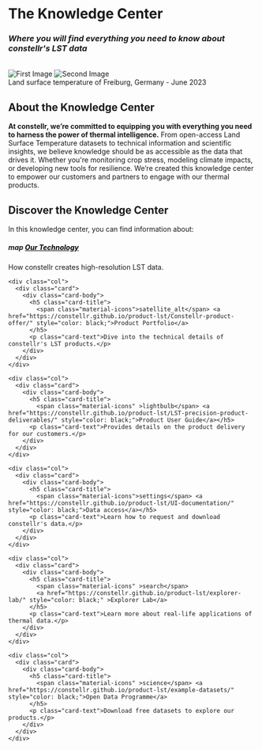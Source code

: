 <!DOCTYPE html>
<html lang="en">
<head>
<meta charset="UTF-8">
<meta name="viewport" content="width=device-width, initial-scale=1.0">
<link href="stylesheets/extra.css" rel="stylesheet">
</head>
 
<!-- <h1 style="margin-bottom: 5px; "><strong>The Knowledge Center</strong></h1>
<h2 style="margin-top: 0; margin-bottom: 0px;"><em>Where you will find everything you need to know about constellr's LST data</em></h2> -->

<!-- <br> -->

<!-- <body>
<div class="wrapper">
<div class="image-container">
<img src="https://public-data-213979744349.s3.eu-central-1.amazonaws.com/images/freiburg_2023-06-25_tobi_aoi_basemap-min.png" alt="First Image" class="active">
<img src="https://public-data-213979744349.s3.eu-central-1.amazonaws.com/images/freiburg_2023-06-25_tobi_aoi_lst_overlay-min.png" alt="Second Image">
</div>
</div>
<figcaption>Land surface temperature of Freiburg, Germany - June 2023</figcaption>

<script type="text/javascript" id="hs-script-loader" async defer src="//js.hs-scripts.com/49002189.js"></script>

</body> -->

</html> 

# <strong>The Knowledge Center</strong>
<h3><i>Where you will find everything you need to know about constellr's LST data</i></h3>

<br>

<div class="wrapper">
  <div class="image-container">
    <img src="https://public-data-213979744349.s3.eu-central-1.amazonaws.com/images/freiburg_2023-06-25_tobi_aoi_basemap-min.png" alt="First Image" class="active">
    <img src="https://public-data-213979744349.s3.eu-central-1.amazonaws.com/images/freiburg_2023-06-25_tobi_aoi_lst_overlay-min.png" alt="Second Image">
  </div>
</div>

<figcaption>Land surface temperature of Freiburg, Germany - June 2023</figcaption>

<script type="text/javascript" id="hs-script-loader" async defer src="//js.hs-scripts.com/49002189.js"></script>


<h2>About the Knowledge Center</h2>

**At constellr, we’re committed to equipping you with everything you need to harness the power of thermal intelligence.**
From open-access Land Surface Temperature datasets to technical information and scientific insights, we believe knowledge should be as accessible as the data that drives it. Whether you're monitoring crop stress, modeling climate impacts, or developing new tools for resilience. We’re created this knowledge center to empower our customers and partners to engage with our thermal products. 

<h2>Discover the Knowledge Center</h2>

In this knowledge center, you can find information about:  

</style>
</head>
<body>
<div class="container py-4">
  <div class="row row-cols-1 row-cols-md-3 g-4">
    <div class="col">
      <div class="card">
        <div class="card-body">
          <h5 class="card-title">
            <span class="material-icons" >map</span> <a href="https://constellr.github.io/product-lst/our-technology/" style="color: black;">Our Technology</a>
          </h5>
          <p class="card-text">How constellr creates high-resolution LST data.</p>
        </div>
      </div>
    </div>

    <div class="col">
      <div class="card">
        <div class="card-body">
          <h5 class="card-title">
            <span class="material-icons">satellite_alt</span> <a href="https://constellr.github.io/product-lst/Constellr-product-offer/" style="color: black;">Product Portfolio</a>
          </h5>
          <p class="card-text">Dive into the technical details of constellr's LST products.</p>
        </div>
      </div>
    </div>

    <div class="col">
      <div class="card">
        <div class="card-body">
          <h5 class="card-title">
            <span class="material-icons" >lightbulb</span> <a href="https://constellr.github.io/product-lst/LST-precision-product-deliverables/" style="color: black;">Product User Guide</a></h5>
          <p class="card-text">Provides details on the product delivery for our customers.</p>
        </div>
      </div>
    </div>
  
    <div class="col">
      <div class="card">
        <div class="card-body">
          <h5 class="card-title">
            <span class="material-icons">settings</span> <a href="https://constellr.github.io/product-lst/UI-documentation/" style="color: black;">Data access</a></h5>
          <p class="card-text">Learn how to request and download constellr's data.</p>
        </div>
      </div>
    </div>

    <div class="col">
      <div class="card">
        <div class="card-body">
          <h5 class="card-title">
            <span class="material-icons" >search</span> 
            <a href="https://constellr.github.io/product-lst/explorer-lab/" style="color: black;" >Explorer Lab</a>
          </h5>
          <p class="card-text">Learn more about real-life applications of thermal data.</p>
        </div>
      </div>
    </div>

    <div class="col">
      <div class="card">
        <div class="card-body">
          <h5 class="card-title">
            <span class="material-icons" >science</span> <a href="https://constellr.github.io/product-lst/example-datasets/" style="color: black;">Open Data Programme</a>
          </h5>
          <p class="card-text">Download free datasets to explore our products.</p>
        </div>
      </div>
    </div>

  </div>
</div>

<script src="https://cdn.jsdelivr.net/npm/@popperjs/core@2.11.6/dist/umd/popper.min.js"></script>
<script src="https://cdn.jsdelivr.net/npm/bootstrap@5.3.0-alpha1/dist/js/bootstrap.min.js"></script>

</body>


<!-- <div class="grid cards" markdown>

-   :material-map: [**Our Technology**](https://constellr.github.io/product-lst/our-technology/)  
    How constellr creates high-resolution LST data.  

-   :material-satellite: [**Product Portfolio**](https://constellr.github.io/product-lst/Constellr-product-offer/)  
    Get inspired on how to use LST data.  

-   :material-lightbulb: [**Thermal Insights**](https://constellr.github.io/product-lst/use-cases/)  
    Get inspired on how to use LST data.  

</div> -->
